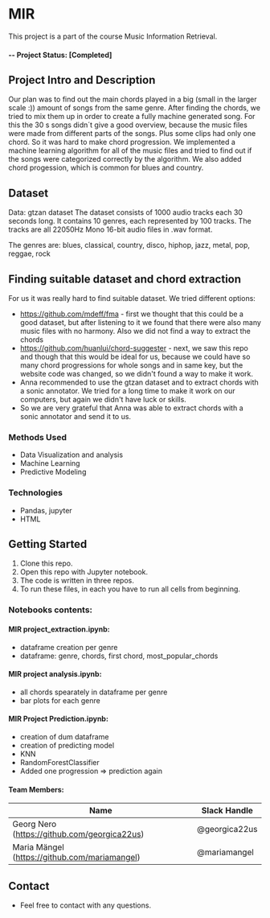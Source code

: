 # MIR
This project is a part of the course Music Information Retrieval. 

#### -- Project Status: [Completed]

## Project Intro and Description
Our plan was to find out the main chords played in a big (small in the larger scale :)) amount of songs from the same genre. After finding the chords, we tried to mix them up in order to create a fully machine generated song. For this the 30 s songs didn´t give a good overview, because the music files were made from different parts of the songs. Plus some clips had only one chord. So it was hard to make chord progression. We implemented a machine learning algorithm for all of the music files and tried to find out if the songs were categorized correctly by the algorithm. We also added chord progession, which is common for blues and country. 

## Dataset
Data: gtzan dataset
The dataset consists of 1000 audio tracks each 30 seconds long. 
It contains 10 genres, each represented by 100 tracks. The tracks are all 22050Hz Mono 16-bit audio files in .wav format.

The genres are: blues, classical, country, disco, hiphop, jazz, metal, pop, reggae, rock

## Finding suitable dataset and chord extraction
For us it was really hard to find suitable dataset.
We tried different options:
* https://github.com/mdeff/fma - first we thought that this could be a good dataset, but after listening to it we found that there were also many music files with no harmony. Also we did not find a way to extract the chords
* https://github.com/huanlui/chord-suggester - next, we saw this repo and though that this would be ideal for us, because we could have so many chord progressions for whole songs and in same key, but the website code was changed, so we didn't found a way to make it work. 
* Anna recommended to use the gtzan dataset and to extract chords with a sonic annotator. We tried for a long time to make it work on our computers, but again we didn't have luck or skills.
* So we are very grateful that Anna was able to extract chords with a sonic annotator and send it to us.

### Methods Used
* Data Visualization and analysis
* Machine Learning
* Predictive Modeling

### Technologies
* Pandas, jupyter
* HTML

## Getting Started

1. Clone this repo.
2. Open this repo with Jupyter notebook.
3. The code is written in three repos.
4. To run these files, in each you have to run all cells from beginning.

### Notebooks contents:

#### MIR project_extraction.ipynb:
* dataframe creation per genre
* dataframe: genre, chords, first chord, most_popular_chords

#### MIR project analysis.ipynb:
* all chords spearately in dataframe per genre
* bar plots for each genre

#### MIR Project Prediction.ipynb:
* creation of dum dataframe
* creation of predicting model
* KNN
* RandomForestClassifier
* Added one progression => prediction again

#### Team Members:

|Name     |  Slack Handle   | 
|---------|-----------------|
|Georg Nero (https://github.com/georgica22us)| @georgica22us      |
|Maria Mängel (https://github.com/mariamangel)| @mariamangel        |

## Contact
* Feel free to contact with any questions.

